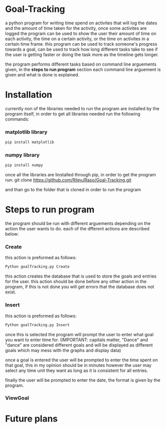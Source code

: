 # Goal-Tracking

a python program for writing time spend on activites that will log the dates and the amount of time taken for the activity, once some activites are logged the program can be used to show the user their amount of time on each activity, the time on a certain activity, or the time on activites in a certain time frame. this program can be used to track someone's progress towards a goal, can be used to track how long different tasks take to see if the user is getting faster or doing the task more as the timeline gets longer.

the program performs different tasks based on command line arguements given, in the **steps to run program** section each command line arguement is given and what is done is explained.

# Installation

currently non of the libraries needed to run the program are installed by the program itself, in order to get all libraries needed run the following commands:

### matplotlib library

```bash
pip install matplotlib

```

### numpy library

```bash
pip install numpy

```

once all the libraries are linstalled through pip, in order to get the program run: git clone https://github.com/RileyJRaso/Goal-Tracking.git

and than go to the folder that is cloned in order to run the program

# Steps to run program

the program should be run with different arguements depending on the action the user wants to do. each of the dfferent actions are described below:

### Create

this action is preformed as follows: 
```bash
Python goalTracking.py Create

```

this action creates the database that is used to store the goals and entries for the user. this action should be done before any other action in the program, if this is not done you will get errors that the database does not exist.

### Insert

this action is preformed as follows: 
```bash
Python goalTracking.py Insert

```

once this is selected the program will prompt the user to enter what goal you want to enter time for. (IMPORTANT: capitals matter, "Dance" and "dance" are considered different goals and will be displayed as different goals which may mess with the graphs and display data)

once a goal is entered the user will be prompted to enter the time spent on that goal, this in my opinion should be in minutes however the user may select any time unit they want as long as it is consistent for all entries.

finally the user will be prompted to enter the date, the format is given by the program.

### ViewGoal

# Future plans

